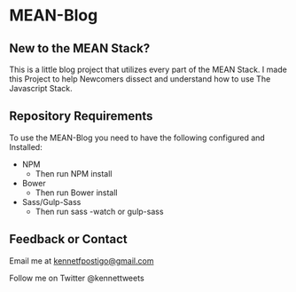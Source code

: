 # MEAN-Blog
## New to the MEAN Stack?

This is a little blog project that utilizes every part of the MEAN Stack.
I made this Project to help Newcomers dissect and understand how to use
The Javascript Stack.

## Repository Requirements

To use the MEAN-Blog you need to have the following configured and Installed:

+ NPM
  * Then run NPM install
+ Bower
  * Then run Bower install
+ Sass/Gulp-Sass
  * Then run sass -watch or gulp-sass

## Feedback or Contact

Email me at kennetfpostigo@gmail.com

Follow me on Twitter @kennettweets

